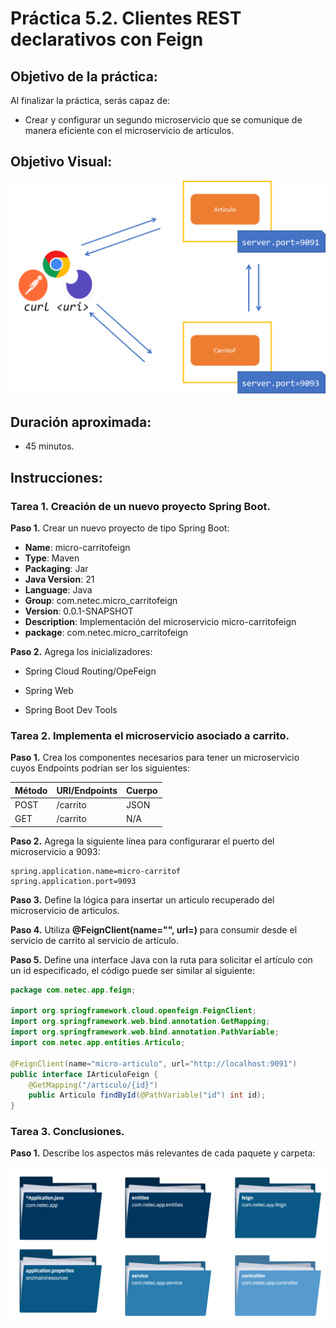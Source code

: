 # Práctica 5.2. Clientes REST declarativos con Feign 

## Objetivo de la práctica:
Al finalizar la práctica, serás capaz de:
- Crear y configurar un segundo microservicio que se comunique de manera eficiente con el microservicio de artículos.


## Objetivo Visual:

<div style="text-align: center;">
    <img src="../images/ro8.png" alt="Spring Tool Suite">
</div>


## Duración aproximada:
- 45 minutos.

## Instrucciones: 

### Tarea 1. Creación de un nuevo proyecto Spring Boot.

**Paso 1.** Crear un nuevo proyecto de tipo Spring Boot: 
* **Name**: micro-carritofeign
* **Type**: Maven
* **Packaging**: Jar
* **Java Version**: 21
* **Language**: Java
* **Group**: com.netec.micro_carritofeign
* **Version**: 0.0.1-SNAPSHOT
* **Description**: Implementación del microservicio micro-carritofeign
* **package**: com.netec.micro_carritofeign


**Paso 2.** Agrega los inicializadores:

* Spring Cloud Routing/OpeFeign

* Spring Web

* Spring Boot Dev Tools


### Tarea 2. Implementa el microservicio asociado a carrito.

**Paso 1.** Crea los componentes necesarios para tener un microservicio cuyos Endpoints podrían ser los siguientes:

| Método | URI/Endpoints                     | Cuerpo  |
|--------|----------------------------------|--------|
| POST   | /carrito  | JSON |
| GET    | /carrito | N/A |


**Paso 2.** Agrega la siguiente línea para configurarar el puerto del microservicio a 9093:

```properties
spring.application.name=micro-carritof
spring.application.port=9093
```

**Paso 3.** Define la lógica para insertar un articulo recuperado del microservicio de articulos.


**Paso 4.** Utiliza **@FeignClient(name="<nombre>", url=<URI>)** para consumir desde el servicio de carrito al servicio de artículo.


**Paso 5.** Define una interface Java con la ruta para solicitar el artículo con un id especificado, el código puede ser similar al siguiente:


```java
package com.netec.app.feign;

import org.springframework.cloud.openfeign.FeignClient;
import org.springframework.web.bind.annotation.GetMapping;
import org.springframework.web.bind.annotation.PathVariable;
import com.netec.app.entities.Articulo;

@FeignClient(name="micro-articulo", url="http://localhost:9091")
public interface IArticuloFeign {
    @GetMapping("/articulo/{id}")
    public Articulo findById(@PathVariable("id") int id);
}

```


### Tarea 3. Conclusiones.

**Paso 1.** Describe los aspectos más relevantes de cada paquete y carpeta:

<div style="text-align: center;">
    <img src="../images/img13_packages.png" alt="Packages Java">
</div>

